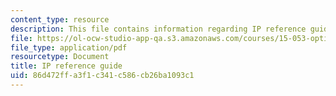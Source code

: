 ```yaml
---
content_type: resource
description: This file contains information regarding IP reference guide.
file: https://ol-ocw-studio-app-qa.s3.amazonaws.com/courses/15-053-optimization-methods-in-management-science-spring-2013/86d472ffa3f1c341c586cb26ba1093c1_MIT15_053S13_iprefguide.pdf
file_type: application/pdf
resourcetype: Document
title: IP reference guide
uid: 86d472ff-a3f1-c341-c586-cb26ba1093c1
---
```


